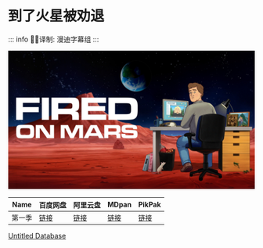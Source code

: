 # 到了火星被劝退

::: info
✍🏻译制: 漫迪字幕组
:::

![IMG_5784.jpeg](IMG_5784.jpeg)

| Name | 百度网盘 | 阿里云盘 | MDpan | PikPak |
| --- | --- | --- | --- | --- |
| 第一季 |[链接](https://pan.baidu.com/s/1_hbolNgsLYP54R9wecLxDA?pwd=brmi) |[链接](https://www.alipan.com/s/cfbWo26ExPn) |[链接](https://pan.mdsub.top/zh-CN/%E5%88%B0%E4%BA%86%E7%81%AB%E6%98%9F%E8%A2%AB%E5%8A%9D%E9%80%80/S1/) |[链接](https://mypikpak.com/s/VNmWa_RHmCE_NoqgzYSNi5zFo1) |

[Untitled Database](Untitled%20Database%20976252b030ae487c8160a0da67077755.csv)